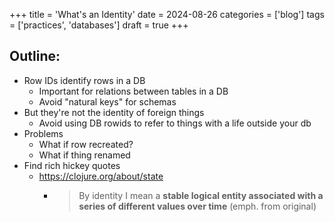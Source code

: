 +++
title = 'What's an Identity'
date = 2024-08-26
categories = ['blog']
tags = ['practices', 'databases']
draft = true
+++

## Outline:
* Row IDs identify rows in a DB
  * Important for relations between tables in a DB
  * Avoid "natural keys" for schemas
* But they're not the identity of foreign things
  * Avoid using DB rowids to refer to things with a life outside your db
* Problems
  * What if row recreated?
  * What if thing renamed
* Find rich hickey quotes
  * https://clojure.org/about/state
    * >  By identity I mean a **stable logical entity associated with a series of different values over time**
      (emph. from original)
